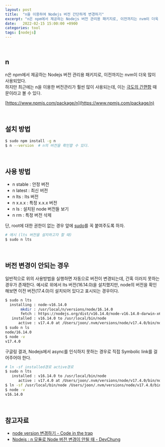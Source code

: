 ```yaml
---
layout: post
title:  "n을 이용하여 Nodejs 버전 간단하게 변경하기" 
excerpt: "n은 npm에서 제공하는 Nodejs 버전 관리용 패키지로, 이전까지는 nvm이 더욱 많이 사용되었다. n을 이용하면 Nodejs의 버전을 손쉽게 변경 및 관리할 수 있다."
date:   2022-02-15 15:00:00 +0900
categories: tool
tags: [nodejs]
---
```


<br>

## n

n은 npm에서 제공하는 Nodejs 버전 관리용 패키지로, 이전까지는 nvm이 더욱 많이 사용되었다.  
하지만 최근에는 n을 이용한 버전관리가 훨씬 많이 사용되는데, 이는 <u>극도의 간편함</u> 때문이라고 볼 수 있다.

[https://www.npmjs.com/package/n](https://www.npmjs.com/package/n)

<br>

## 설치 방법

```sh
$ sudo npm install -g n  
$ n --version  # n의 버전을 확인할 수 있다.
```

<br>

## 사용 방법

- n stable : 안정 버전
- n latest : 최신 버전
- n lts : lts 버전
- n x.x.x : 특정 x.x.x 버전
- n ls : 설치된 node 버전들 보기
- n rm <version> : 특정 버전 삭제

단, root에 대한 권한이 없는 경우 앞에 <u>sudo</u>를 꼭 붙여주도록 하자.

```sh
# 에시 (lts 버전을 설치하고자 할 때)
$ sudo n lts 
```

<br>

## 버전 변경이 안되는 경우

일반적으로 위의 사용방법을 실행하면 자동으로 버전이 변경되는데, 간혹 이러지 못하는 경우가 존재한다. 예시로 위에서 lts 버전(16.14.0)을 설치했지만, node의 버전을 확인해보면 이전 버전(17.4.0)이 설치되어 있다고 표시되는 경우이다.  

```sh
$ sudo n lts
  installing : node-v16.14.0
       mkdir : /usr/local/n/versions/node/16.14.0
       fetch : https://nodejs.org/dist/v16.14.0/node-v16.14.0-darwin-x64.tar.xz
   installed : v16.14.0 to /usr/local/bin/node
      active : v17.4.0 at /Users/joon/.nvm/versions/node/v17.4.0/bin/node
$ sudo n ls
node/16.14.0
$ node -v
v17.4.0
```

구글링 결과, Nodejs에서 async를 인식하지 못하는 경우로 직접 Symbolic link를 걸어주어야 한다.

```bash
# ln -sf installed경로 active경로
$ sudo n lts
   installed : v16.14.0 to /usr/local/bin/node
      active : v17.4.0 at /Users/joon/.nvm/versions/node/v17.4.0/bin/node
$ ln -sf /usr/local/bin/node /Users/joon/.nvm/versions/node/v17.4.0/bin/node
$ node -v
v16.14.0
```

<br>

## 참고자료
- [node version 변경하기 - Code in the trap](https://velog.io/@zlemzlem5656/node-version-%EB%B3%80%EA%B2%BD%ED%95%98%EA%B8%B0)
- [Nodejs : n 모듈로 Node 버전 변경이 안될 때 - DevChung](https://velog.io/@jvn4dev/Nodejs-n-%EB%AA%A8%EB%93%88%EB%A1%9C-Node-%EB%B2%84%EC%A0%84-%EB%B3%80%EA%B2%BD%EC%9D%B4-%EC%95%88%EB%90%A0-%EB%95%8C)